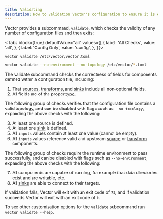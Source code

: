 ```yaml
---
title: Validating
description: How to validation Vector's configuration to ensure it is error-free before applying it.
---
```


Vector provides a subcommand, `validate`, which checks the validity of any number
of configuration files and then exits:

<Tabs
block={true}
defaultValue="all"
values={[
{ label: 'All Checks', value: 'all', },
{ label: 'Config Only', value: 'config', },
]
}>
<TabItem value="all">

```bash
vector validate /etc/vector/vector.toml
```

</TabItem>
<TabItem value="config">

```bash
vector validate --no-environment --no-topology /etc/vector/*.toml
```

</TabItem>
</Tabs>

The validate subcommand checks the correctness of fields for components defined
within a configuration file, including:

1. That [sources][docs.sources], [transforms][docs.transforms], and
   [sinks][docs.sinks] include all non-optional fields.
2. All fields are of the proper [type][docs.configuration#types].

The following group of checks verifies that the configuration file contains a valid topology,
and can be disabled with flags such as `--no-topology`, expanding the above checks with the following:

3. At least one [source][docs.sources] is defined.
4. At least one [sink][docs.sinks] is defined.
5. All `inputs` values contain at least one value (cannot be empty).
6. All `inputs` values reference valid and upstream [source][docs.sources] or
   [transform][docs.transforms] components.

The following group of checks require the runtime environment to pass successfully,
and can be disabled with flags such as `--no-environment`, expanding the above checks with the following:

7. All components are capable of running, for example that data directories exist and are writable, etc.
8. All [sinks][docs.sinks] are able to connect to their targets.

If validation fails, Vector will exit with an exit code of `78`, and if validation succeeds
Vector will exit with an exit code of `0`.

To see other customization options for the `validate` subcommand run
`vector validate --help`.

[docs.configuration#types]: /docs/setup/configuration/#types
[docs.sinks]: /docs/reference/sinks/
[docs.sources]: /docs/reference/sources/
[docs.transforms]: /docs/reference/transforms/
